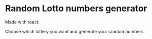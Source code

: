 # Random Lotto numbers generator

Made with react.

Choose which lottery you want and generate your random numbers.



